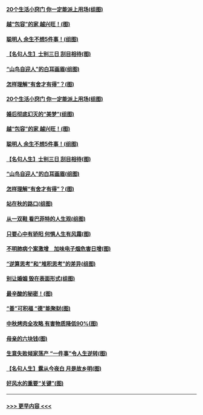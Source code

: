 #### [20个生活小窍门 你一定能派上用场(组图)](../pages/p8/907510.md?t=09161033) 
#### [越“包容”的家 越兴旺！(图)](../pages/p8/907328.md?t=09161033) 
#### [聪明人 余生不想5件事！(组图)](../pages/p8/907364.md?t=09161033) 
#### [【名句人生】士别三日 刮目相待(图)](../pages/p8/906988.md?t=09161033) 
#### [“山鸟自迎人”的白耳画眉(组图)](../pages/p8/907332.md?t=09161033) 
#### [怎样理解“有舍才有得”？(图)](../pages/p8/906872.md?t=09161033) 
#### [20个生活小窍门 你一定能派上用场(组图)](../pages/p8/907510.md?t=09161033) 
#### [婚后彻底幻灭的“美梦”(组图)](../pages/p8/907500.md?t=09161033) 
#### [越“包容”的家 越兴旺！(图)](../pages/p8/907328.md?t=09161033) 
#### [聪明人 余生不想5件事！(组图)](../pages/p8/907364.md?t=09161033) 
#### [【名句人生】士别三日 刮目相待(图)](../pages/p8/906988.md?t=09161033) 
#### [“山鸟自迎人”的白耳画眉(组图)](../pages/p8/907332.md?t=09161033) 
#### [怎样理解“有舍才有得”？(图)](../pages/p8/906872.md?t=09161033) 
#### [站在秋的路口(组图)](../pages/p8/906914.md?t=09161033) 
#### [从一双鞋 看巴菲特的人生观(组图)](../pages/p8/907311.md?t=09161033) 
#### [只要心中有骄阳 何惧人生有风霜(图)](../pages/p8/907320.md?t=09161033) 
#### [不明肺病个案激增　加味电子烟危害日增(图)](../pages/p8/907307.md?t=09161033) 
#### [“逆算思考”和“堆积思考”的差异(组图)](../pages/p8/907229.md?t=09161033) 
#### [别让婚姻 毁在表面形式(组图)](../pages/p8/907118.md?t=09161033) 
#### [最辛酸的秘密！(图)](../pages/p8/906327.md?t=09161033) 
#### [“善”可积福 “德”能聚财(图)](../pages/p8/906906.md?t=09161033) 
#### [中秋烤肉全攻略 有害物质降低90%(图)](../pages/p8/907227.md?t=09161033) 
#### [母亲的六块钱(图)](../pages/p8/907107.md?t=09161033) 
#### [生意失败倾家荡产 “一件事”令人生逆转(图)](../pages/p8/907101.md?t=09161033) 
#### [【名句人生】露从今夜白 月是故乡明(图)](../pages/p8/906558.md?t=09161033) 
#### [好风水的重要“关键”(图)](../pages/p8/907087.md?t=09161033) 

----
#### [ >>> 更早内容 <<< ](../indexes/p8-earlier.md)
